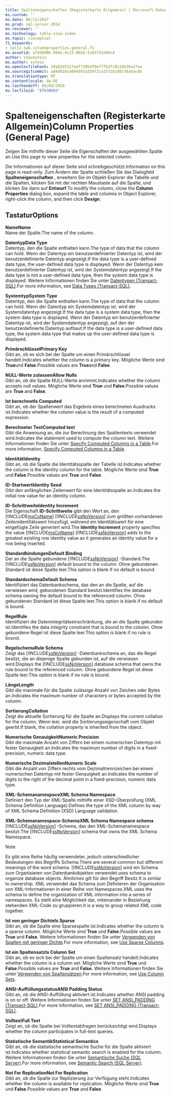 ```yaml
---
title: Spalteneigenschaften (Registerkarte Allgemein) | Microsoft-Dokumentation
ms.custom: ''
ms.date: 06/13/2017
ms.prod: sql-server-2014
ms.reviewer: ''
ms.technology: table-view-index
ms.topic: conceptual
f1_keywords:
- sql12.swb.columnproperties.general.f1
ms.assetid: a745890b-994e-4c23-8028-5c83751e60c4
author: stevestein
ms.author: sstein
ms.openlocfilehash: 29a82df217eef719b4f0efffb3fc0c24b36a27aa
ms.sourcegitcommit: ad4d92dce894592a259721a1571b1d8736abacdb
ms.translationtype: MT
ms.contentlocale: de-DE
ms.lasthandoff: 08/04/2020
ms.locfileid: "87630603"
---
```

# <a name="column-properties-general-page"></a><span data-ttu-id="b1f80-102">Spalteneigenschaften (Registerkarte Allgemein)</span><span class="sxs-lookup"><span data-stu-id="b1f80-102">Column Properties (General Page)</span></span>
  <span data-ttu-id="b1f80-103">Zeigen Sie mithilfe dieser Seite die Eigenschaften der ausgewählten Spalte an.</span><span class="sxs-lookup"><span data-stu-id="b1f80-103">Use this page to view properties for the selected column.</span></span>  
  
 <span data-ttu-id="b1f80-104">Die Informationen auf dieser Seite sind schreibgeschützt.</span><span class="sxs-lookup"><span data-stu-id="b1f80-104">Information on this page is read-only.</span></span> <span data-ttu-id="b1f80-105">Zum Ändern der Spalte schließen Sie das Dialogfeld **Spalteneigenschaften** , erweitern Sie im Objekt-Explorer die Tabelle und die Spalten, klicken Sie mit der rechten Maustaste auf die Spalte, und klicken Sie dann auf **Entwurf**.</span><span class="sxs-lookup"><span data-stu-id="b1f80-105">To modify the column, close the **Column Properties** dialog box, expand the table and columns in Object Explorer, right-click the column, and then click **Design**.</span></span>  
  
## <a name="options"></a><span data-ttu-id="b1f80-106">Tastatur</span><span class="sxs-lookup"><span data-stu-id="b1f80-106">Options</span></span>  
 <span data-ttu-id="b1f80-107">**Name**</span><span class="sxs-lookup"><span data-stu-id="b1f80-107">**Name**</span></span>  
 <span data-ttu-id="b1f80-108">Name der Spalte.</span><span class="sxs-lookup"><span data-stu-id="b1f80-108">The name of the column.</span></span>  
  
 <span data-ttu-id="b1f80-109">**Datentyp**</span><span class="sxs-lookup"><span data-stu-id="b1f80-109">**Data Type**</span></span>  
 <span data-ttu-id="b1f80-110">Datentyp, den die Spalte enthalten kann.</span><span class="sxs-lookup"><span data-stu-id="b1f80-110">The type of data that the column can hold.</span></span> <span data-ttu-id="b1f80-111">Wenn der Datentyp ein benutzerdefinierter Datentyp ist, wird der benutzerdefinierte Datentyp angezeigt.</span><span class="sxs-lookup"><span data-stu-id="b1f80-111">If the data type is a user-defined data type, the user-defined data type is displayed.</span></span> <span data-ttu-id="b1f80-112">Wenn der Datentyp kein benutzerdefinierter Datentyp ist, wird der Systemdatentyp angezeigt.</span><span class="sxs-lookup"><span data-stu-id="b1f80-112">If the data type is not a user-defined data type, then the system data type is displayed.</span></span> <span data-ttu-id="b1f80-113">Weitere Informationen finden Sie unter [Datentypen &#40;Transact-SQL&#41;](/sql/t-sql/data-types/data-types-transact-sql).</span><span class="sxs-lookup"><span data-stu-id="b1f80-113">For more information, see [Data Types &#40;Transact-SQL&#41;](/sql/t-sql/data-types/data-types-transact-sql).</span></span>  
  
 <span data-ttu-id="b1f80-114">**Systemtyp**</span><span class="sxs-lookup"><span data-stu-id="b1f80-114">**System Type**</span></span>  
 <span data-ttu-id="b1f80-115">Datentyp, den die Spalte enthalten kann.</span><span class="sxs-lookup"><span data-stu-id="b1f80-115">The type of data that the column can hold.</span></span> <span data-ttu-id="b1f80-116">Wenn der Datentyp ein Systemdatentyp ist, wird der Systemdatentyp angezeigt.</span><span class="sxs-lookup"><span data-stu-id="b1f80-116">If the data type is a system data type, then the system data type is displayed.</span></span> <span data-ttu-id="b1f80-117">Wenn der Datentyp ein benutzerdefinierter Datentyp ist, wird der Systemdatentyp angezeigt, auf den der benutzerdefinierte Datentyp aufbaut.</span><span class="sxs-lookup"><span data-stu-id="b1f80-117">If the data type is a user-defined data type, the system data type that makes up the user-defined data type is displayed.</span></span>  
  
 <span data-ttu-id="b1f80-118">**Primärschlüssel**</span><span class="sxs-lookup"><span data-stu-id="b1f80-118">**Primary Key**</span></span>  
 <span data-ttu-id="b1f80-119">Gibt an, ob es sich bei der Spalte um einen Primärschlüssel handelt.</span><span class="sxs-lookup"><span data-stu-id="b1f80-119">Indicates whether the column is a primary key.</span></span> <span data-ttu-id="b1f80-120">Mögliche Werte sind **True**und **False**.</span><span class="sxs-lookup"><span data-stu-id="b1f80-120">Possible values are **True**and **False**.</span></span>  
  
 <span data-ttu-id="b1f80-121">**NULL-Werte zulassen**</span><span class="sxs-lookup"><span data-stu-id="b1f80-121">**Allow Nulls**</span></span>  
 <span data-ttu-id="b1f80-122">Gibt an, ob die Spalte NULL-Werte annimmt.</span><span class="sxs-lookup"><span data-stu-id="b1f80-122">Indicates whether the column accepts null values.</span></span> <span data-ttu-id="b1f80-123">Mögliche Werte sind **True** und **False**.</span><span class="sxs-lookup"><span data-stu-id="b1f80-123">Possible values are **True** and **False**.</span></span>  
  
 <span data-ttu-id="b1f80-124">**Ist berechnet**</span><span class="sxs-lookup"><span data-stu-id="b1f80-124">**Is Computed**</span></span>  
 <span data-ttu-id="b1f80-125">Gibt an, ob der Spaltenwert das Ergebnis eines berechneten Ausdrucks ist.</span><span class="sxs-lookup"><span data-stu-id="b1f80-125">Indicates whether the column value is the result of a computed expression.</span></span>  
  
 <span data-ttu-id="b1f80-126">**Berechneter Text**</span><span class="sxs-lookup"><span data-stu-id="b1f80-126">**Computed text**</span></span>  
 <span data-ttu-id="b1f80-127">Gibt die Anweisung an, die zur Berechnung des Spaltentexts verwendet wird.</span><span class="sxs-lookup"><span data-stu-id="b1f80-127">Indicates the statement used to compute the column text.</span></span> <span data-ttu-id="b1f80-128">Weitere Informationen finden Sie unter [Specify Computed Columns in a Table](specify-computed-columns-in-a-table.md).</span><span class="sxs-lookup"><span data-stu-id="b1f80-128">For more information, [Specify Computed Columns in a Table](specify-computed-columns-in-a-table.md).</span></span>  
  
 <span data-ttu-id="b1f80-129">**Identität**</span><span class="sxs-lookup"><span data-stu-id="b1f80-129">**Identity**</span></span>  
 <span data-ttu-id="b1f80-130">Gibt an, ob die Spalte die Identitätsspalte der Tabelle ist.</span><span class="sxs-lookup"><span data-stu-id="b1f80-130">Indicates whether the column is the identity column for the table.</span></span> <span data-ttu-id="b1f80-131">Mögliche Werte sind **True** und **False**.</span><span class="sxs-lookup"><span data-stu-id="b1f80-131">Possible values are **True** and **False**.</span></span>  
  
 <span data-ttu-id="b1f80-132">**ID-Startwert**</span><span class="sxs-lookup"><span data-stu-id="b1f80-132">**Identity Seed**</span></span>  
 <span data-ttu-id="b1f80-133">Gibt den anfänglichen Zeilenwert für eine Identitätsspalte an.</span><span class="sxs-lookup"><span data-stu-id="b1f80-133">Indicates the initial row value for an identity column.</span></span>  
  
 <span data-ttu-id="b1f80-134">**ID-Schrittweite**</span><span class="sxs-lookup"><span data-stu-id="b1f80-134">**Identity Increment**</span></span>  
 <span data-ttu-id="b1f80-135">Die Eigenschaft **ID-Schrittweite** gibt den Wert an, den [!INCLUDE[msCoName](../../includes/msconame-md.md)] [!INCLUDE[ssNoVersion](../../includes/ssnoversion-md.md)] zum größten vorhandenen Zeilenidentitätswert hinzufügt, während ein Identitätswert für eine eingefügte Zeile generiert wird.</span><span class="sxs-lookup"><span data-stu-id="b1f80-135">The **Identity Increment** property specifies the value [!INCLUDE[msCoName](../../includes/msconame-md.md)] [!INCLUDE[ssNoVersion](../../includes/ssnoversion-md.md)] adds to the greatest existing row identity value as it generates an identity value for a row being inserted.</span></span>  
  
 <span data-ttu-id="b1f80-136">**Standardbindungen**</span><span class="sxs-lookup"><span data-stu-id="b1f80-136">**Default Binding**</span></span>  
 <span data-ttu-id="b1f80-137">Der an die Spalte gebundene [!INCLUDE[ssNoVersion](../../includes/ssnoversion-md.md)] -Standard.</span><span class="sxs-lookup"><span data-stu-id="b1f80-137">The [!INCLUDE[ssNoVersion](../../includes/ssnoversion-md.md)] default bound to the column.</span></span> <span data-ttu-id="b1f80-138">Ohne gebundenen Standard ist diese Spalte leer.</span><span class="sxs-lookup"><span data-stu-id="b1f80-138">This option is blank if no default is bound.</span></span>  
  
 <span data-ttu-id="b1f80-139">**Standardschema**</span><span class="sxs-lookup"><span data-stu-id="b1f80-139">**Default Schema**</span></span>  
 <span data-ttu-id="b1f80-140">Identifiziert das Datenbankschema, das den an die Spalte, auf die verwiesen wird, gebundenen Standard besitzt.</span><span class="sxs-lookup"><span data-stu-id="b1f80-140">Identifies the database schema owning the default bound to the referenced column.</span></span> <span data-ttu-id="b1f80-141">Ohne gebundenen Standard ist diese Spalte leer.</span><span class="sxs-lookup"><span data-stu-id="b1f80-141">This option is blank if no default is bound.</span></span>  
  
 <span data-ttu-id="b1f80-142">**Regel**</span><span class="sxs-lookup"><span data-stu-id="b1f80-142">**Rule**</span></span>  
 <span data-ttu-id="b1f80-143">Identifiziert die Datenintegritätseinschränkung, die an die Spalte gebunden ist.</span><span class="sxs-lookup"><span data-stu-id="b1f80-143">Identifies the data integrity constraint that is bound to the column.</span></span> <span data-ttu-id="b1f80-144">Ohne gebundene Regel ist diese Spalte leer.</span><span class="sxs-lookup"><span data-stu-id="b1f80-144">This option is blank if no rule is bound.</span></span>  
  
 <span data-ttu-id="b1f80-145">**Regelschema**</span><span class="sxs-lookup"><span data-stu-id="b1f80-145">**Rule Schema**</span></span>  
 <span data-ttu-id="b1f80-146">Zeigt das [!INCLUDE[ssNoVersion](../../includes/ssnoversion-md.md)] -Datenbankschema an, das die Regel besitzt, die an diejenige Spalte gebunden ist, auf die verwiesen wird.</span><span class="sxs-lookup"><span data-stu-id="b1f80-146">Displays the [!INCLUDE[ssNoVersion](../../includes/ssnoversion-md.md)] database schema that owns the rule bound to the referenced column.</span></span> <span data-ttu-id="b1f80-147">Ohne gebundene Regel ist diese Spalte leer.</span><span class="sxs-lookup"><span data-stu-id="b1f80-147">This option is blank if no rule is bound.</span></span>  
  
 <span data-ttu-id="b1f80-148">**Länge**</span><span class="sxs-lookup"><span data-stu-id="b1f80-148">**Length**</span></span>  
 <span data-ttu-id="b1f80-149">Gibt die maximale für die Spalte zulässige Anzahl von Zeichen oder Bytes an.</span><span class="sxs-lookup"><span data-stu-id="b1f80-149">Indicates the maximum number of characters or bytes accepted by the column.</span></span>  
  
 <span data-ttu-id="b1f80-150">**Sortierung**</span><span class="sxs-lookup"><span data-stu-id="b1f80-150">**Collation**</span></span>  
 <span data-ttu-id="b1f80-151">Zeigt die aktuelle Sortierung für die Spalte an.</span><span class="sxs-lookup"><span data-stu-id="b1f80-151">Displays the current collation for the column.</span></span> <span data-ttu-id="b1f80-152">Wenn leer, wird die Sortierungseigenschaft vom Objekt geerbt.</span><span class="sxs-lookup"><span data-stu-id="b1f80-152">If blank, the collation property is inherited from the object.</span></span>  
  
 <span data-ttu-id="b1f80-153">**Numerische Genauigkeit**</span><span class="sxs-lookup"><span data-stu-id="b1f80-153">**Numeric Precision**</span></span>  
 <span data-ttu-id="b1f80-154">Gibt die maximale Anzahl von Ziffern bei einem numerischen Datentyp mit fester Genauigkeit an.</span><span class="sxs-lookup"><span data-stu-id="b1f80-154">Indicates the maximum number of digits in a fixed-precision, numeric data type.</span></span>  
  
 <span data-ttu-id="b1f80-155">**Numerische Dezimalstellen**</span><span class="sxs-lookup"><span data-stu-id="b1f80-155">**Numeric Scale**</span></span>  
 <span data-ttu-id="b1f80-156">Gibt die Anzahl von Ziffern rechts vom Dezimaltrennzeichen bei einem numerischen Datentyp mit fester Genauigkeit an.</span><span class="sxs-lookup"><span data-stu-id="b1f80-156">Indicates the number of digits to the right of the decimal point in a fixed-precision, numeric data type.</span></span>  
  
 <span data-ttu-id="b1f80-157">**XML-Schemanamespace**</span><span class="sxs-lookup"><span data-stu-id="b1f80-157">**XML Schema Namespace**</span></span>  
 <span data-ttu-id="b1f80-158">Definiert den Typ der XML-Spalte mithilfe einer XSD-Überprüfung (XML Schema Definition Language).</span><span class="sxs-lookup"><span data-stu-id="b1f80-158">Defines the type of the XML column by way of XML Schema Definition (XSD) Language validation.</span></span>  
  
 <span data-ttu-id="b1f80-159">**XML-Schemanamespace-Schema**</span><span class="sxs-lookup"><span data-stu-id="b1f80-159">**XML Schema Namespace schema**</span></span>  
 <span data-ttu-id="b1f80-160">[!INCLUDE[ssNoVersion](../../includes/ssnoversion-md.md)] -Schema, das den XML-Schemanamespace besitzt.</span><span class="sxs-lookup"><span data-stu-id="b1f80-160">The [!INCLUDE[ssNoVersion](../../includes/ssnoversion-md.md)] schema that owns the XML Schema Namespace.</span></span>  
  
> [!NOTE]  
>  <span data-ttu-id="b1f80-161">Es gibt eine Reihe häufig verwendeter, jedoch unterschiedlicher Bedeutungen des Begriffs Schema.</span><span class="sxs-lookup"><span data-stu-id="b1f80-161">There are several common but different meanings of the word schema.</span></span> [!INCLUDE[ssNoVersion](../../includes/ssnoversion-md.md)] <span data-ttu-id="b1f80-162">wird ein Schema zum Organisieren von Datenbankobjekten verwendet.</span><span class="sxs-lookup"><span data-stu-id="b1f80-162">uses schema to organize database objects.</span></span> <span data-ttu-id="b1f80-163">Ähnliches gilt für den Begriff Besitz.</span><span class="sxs-lookup"><span data-stu-id="b1f80-163">It is similar to ownership.</span></span> <span data-ttu-id="b1f80-164">XML verwendet das Schema zum Definieren der Organisation von XML-Informationen in einer Reihe von Namespaces.</span><span class="sxs-lookup"><span data-stu-id="b1f80-164">XML uses the schema to define the organization of XML information into a series of namespaces.</span></span> <span data-ttu-id="b1f80-165">Es stellt eine Möglichkeit dar, miteinander in Beziehung stehenden XML-Code zu gruppieren.</span><span class="sxs-lookup"><span data-stu-id="b1f80-165">It is a way to group related XML code together.</span></span>  
  
 <span data-ttu-id="b1f80-166">**Ist von geringer Dichte**</span><span class="sxs-lookup"><span data-stu-id="b1f80-166">**Is Sparse**</span></span>  
 <span data-ttu-id="b1f80-167">Gibt an, ob die Spalte eine Sparsespalte ist.</span><span class="sxs-lookup"><span data-stu-id="b1f80-167">Indicates whether the column is a sparse column.</span></span> <span data-ttu-id="b1f80-168">Mögliche Werte sind **True** und **False**.</span><span class="sxs-lookup"><span data-stu-id="b1f80-168">Possible values are **True** and **False**.</span></span> <span data-ttu-id="b1f80-169">Weitere Informationen finden Sie unter [Verwenden von Spalten mit geringer Dichte](use-sparse-columns.md).</span><span class="sxs-lookup"><span data-stu-id="b1f80-169">For more information, see [Use Sparse Columns](use-sparse-columns.md).</span></span>  
  
 <span data-ttu-id="b1f80-170">**Ist ein Spaltensatz**</span><span class="sxs-lookup"><span data-stu-id="b1f80-170">**Is Column Set**</span></span>  
 <span data-ttu-id="b1f80-171">Gibt an, ob es sich bei der Spalte um einen Spaltensatz handelt.</span><span class="sxs-lookup"><span data-stu-id="b1f80-171">Indicates whether the column is a column set.</span></span> <span data-ttu-id="b1f80-172">Mögliche Werte sind **True** und **False**.</span><span class="sxs-lookup"><span data-stu-id="b1f80-172">Possible values are **True** and **False**.</span></span> <span data-ttu-id="b1f80-173">Weitere Informationen finden Sie unter [Verwenden von Spaltensätzen](use-column-sets.md).</span><span class="sxs-lookup"><span data-stu-id="b1f80-173">For more information, see [Use Column Sets](use-column-sets.md).</span></span>  
  
 <span data-ttu-id="b1f80-174">**ANSI-Auffüllungsstatus**</span><span class="sxs-lookup"><span data-stu-id="b1f80-174">**ANSI Padding Status**</span></span>  
 <span data-ttu-id="b1f80-175">Gibt an, ob die ANSI-Auffüllung aktiviert ist.</span><span class="sxs-lookup"><span data-stu-id="b1f80-175">Indicates whether ANSI padding is on or off.</span></span> <span data-ttu-id="b1f80-176">Weitere Informationen finden Sie unter [SET ANSI_PADDING &#40;Transact-SQL&#41;](/sql/t-sql/statements/set-ansi-padding-transact-sql).</span><span class="sxs-lookup"><span data-stu-id="b1f80-176">For more information, see [SET ANSI_PADDING &#40;Transact-SQL&#41;](/sql/t-sql/statements/set-ansi-padding-transact-sql).</span></span>  
  
 <span data-ttu-id="b1f80-177">**Volltext**</span><span class="sxs-lookup"><span data-stu-id="b1f80-177">**Full Text**</span></span>  
 <span data-ttu-id="b1f80-178">Zeigt an, ob die Spalte bei Volltextabfragen berücksichtigt wird.</span><span class="sxs-lookup"><span data-stu-id="b1f80-178">Displays whether the column participates in full-text queries.</span></span>  
  
 <span data-ttu-id="b1f80-179">**Statistische Semantik**</span><span class="sxs-lookup"><span data-stu-id="b1f80-179">**Statistical Semantics**</span></span>  
 <span data-ttu-id="b1f80-180">Gibt an, ob die statistische semantische Suche für die Spalte aktiviert ist.</span><span class="sxs-lookup"><span data-stu-id="b1f80-180">Indicates whether statistical semantic search is enabled for the column.</span></span> <span data-ttu-id="b1f80-181">Weitere Informationen finden Sie unter [Semantische Suche &#40;SQL Server&#41;](../search/semantic-search-sql-server.md).</span><span class="sxs-lookup"><span data-stu-id="b1f80-181">For more information, see [Semantic Search &#40;SQL Server&#41;](../search/semantic-search-sql-server.md).</span></span>  
  
 <span data-ttu-id="b1f80-182">**Not For Replication**</span><span class="sxs-lookup"><span data-stu-id="b1f80-182">**Not For Replication**</span></span>  
 <span data-ttu-id="b1f80-183">Gibt an, ob die Spalte zur Replizierung zur Verfügung steht.</span><span class="sxs-lookup"><span data-stu-id="b1f80-183">Indicates whether the column is available for replication.</span></span> <span data-ttu-id="b1f80-184">Mögliche Werte sind **True** und **False**.</span><span class="sxs-lookup"><span data-stu-id="b1f80-184">Possible values are **True** and **False**.</span></span>  
  
  
